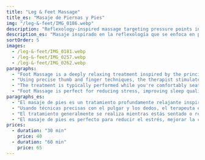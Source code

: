 ```yaml
---
title: "Leg & Feet Massage"
title_es: "Masaje de Piernas y Pies"
img: "/leg-&-feet/IMG_0186.webp"
description: "Reflexology-inspired massage targeting pressure points in the feet to promote overall wellness."
description_es: "Masaje inspirado en la reflexología que se enfoca en puntos de presión en los pies para promover el bienestar general."
sortOrder: 5
images:
  - /leg-&-feet/IMG_0181.webp
  - /leg-&-feet/IMG_0257.webp
  - /leg-&-feet/IMG_0262.webp
paragraphs:
  - "Foot Massage is a deeply relaxing treatment inspired by the principles of reflexology, focusing on the many pressure points located in the feet that correspond to different areas of the body."
  - "Using precise thumb and finger techniques, the therapist stimulates these points to encourage natural healing, improve circulation, and support overall balance. This type of massage not only soothes tired feet but can also alleviate tension throughout the entire body."
  - "The treatment is typically performed while you're comfortably seated or reclining, making it a convenient option for a quick yet effective wellness boost. Whether you've been on your feet all day or simply need a moment of calm, this massage leaves you feeling grounded, refreshed, and recharged."
  - "Foot Massage is perfect for reducing stress, improving sleep quality, and supporting your body’s internal systems—all through the simple, powerful care of your feet."
paragraphs_es:
  - "El masaje de pies es un tratamiento profundamente relajante inspirado en los principios de la reflexología, que se enfoca en los muchos puntos de presión ubicados en los pies que corresponden a diferentes áreas del cuerpo."
  - "Usando técnicas precisas con el pulgar y los dedos, el terapeuta estimula estos puntos para fomentar la sanación natural, mejorar la circulación y apoyar el equilibrio general. Este tipo de masaje no solo alivia los pies cansados, sino que también puede aliviar la tensión en todo el cuerpo."
  - "El tratamiento generalmente se realiza mientras estás sentado o reclinado cómodamente, lo que lo convierte en una opción conveniente para un impulso rápido y efectivo de bienestar. Ya sea que hayas estado de pie todo el día o simplemente necesites un momento de calma, este masaje te deja sentir arraigado, renovado y recargado."
  - "El masaje de pies es perfecto para reducir el estrés, mejorar la calidad del sueño y apoyar los sistemas internos de tu cuerpo, todo a través del cuidado simple y poderoso de tus pies."
prices:
  - duration: "30 min"
    price: 40
  - duration: "60 min"
    price: 65
---
```


